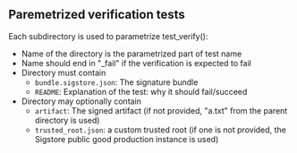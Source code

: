 ## Paremetrized verification tests

Each subdirectory is used to parametrize test_verify():
* Name of the directory is the parametrized part of test name
* Name should end in "_fail" if the verification is expected to fail
* Directory must contain
  * `bundle.sigstore.json`: The signature bundle
  * `README`: Explanation of the test: why it should fail/succeed
* Directory may optionally contain
  * `artifact`: The signed artifact (if not provided, "a.txt" from the parent
    directory is used)
  * `trusted_root.json`: a custom trusted root (if one is not provided,
    the Sigstore public good production instance is used)

